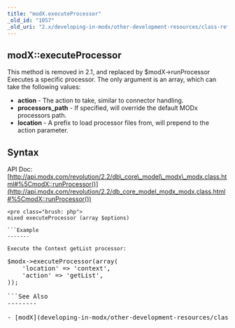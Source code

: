 ```yaml
---
title: "modX.executeProcessor"
_old_id: "1057"
_old_uri: "2.x/developing-in-modx/other-development-resources/class-reference/modx/modx.executeprocessor"
---
```


modX::executeProcessor
----------------------

<div class="warning">This method is removed in 2.1, and replaced by $modX->runProcessor</div>Executes a specific processor. The only argument is an array, which can take the following values:

- **action** - The action to take, similar to connector handling.
- **processors\_path** - If specified, will override the default MODx processors path.
- **location** - A prefix to load processor files from, will prepend to the action parameter.

Syntax
------

API Doc: [http://api.modx.com/revolution/2.2/db\_core\_model\_modx\_modx.class.html#%5CmodX::runProcessor()](http://api.modx.com/revolution/2.2/db_core_model_modx_modx.class.html#%5CmodX::runProcessor())

```
<pre class="brush: php">
mixed executeProcessor (array $options)

```Example
-------

Execute the Context getList processor:

```
<pre class="brush: php">
$modx->executeProcessor(array(
    'location' => 'context',
    'action' => 'getList',
));

```See Also
--------

- [modX](developing-in-modx/other-development-resources/class-reference/modx "modX")